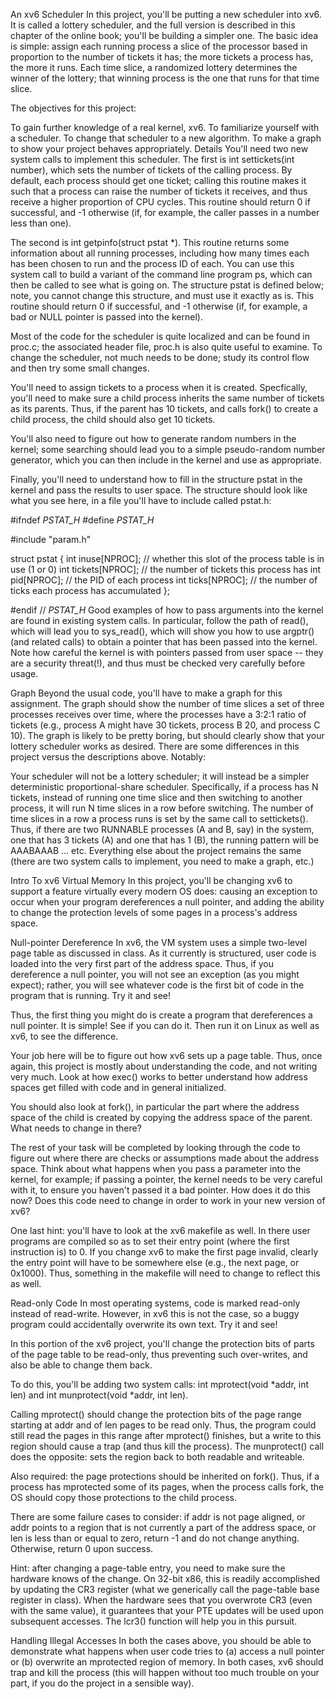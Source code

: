 An xv6 Scheduler
In this project, you'll be putting a new scheduler into xv6. It is called a lottery scheduler, and the full version is described in this chapter of the online book; you'll be building a simpler one. The basic idea is simple: assign each running process a slice of the processor based in proportion to the number of tickets it has; the more tickets a process has, the more it runs. Each time slice, a randomized lottery determines the winner of the lottery; that winning process is the one that runs for that time slice.

The objectives for this project:

To gain further knowledge of a real kernel, xv6.
To familiarize yourself with a scheduler.
To change that scheduler to a new algorithm.
To make a graph to show your project behaves appropriately.
Details
You'll need two new system calls to implement this scheduler. The first is int settickets(int number), which sets the number of tickets of the calling process. By default, each process should get one ticket; calling this routine makes it such that a process can raise the number of tickets it receives, and thus receive a higher proportion of CPU cycles. This routine should return 0 if successful, and -1 otherwise (if, for example, the caller passes in a number less than one).

The second is int getpinfo(struct pstat *). This routine returns some information about all running processes, including how many times each has been chosen to run and the process ID of each. You can use this system call to build a variant of the command line program ps, which can then be called to see what is going on. The structure pstat is defined below; note, you cannot change this structure, and must use it exactly as is. This routine should return 0 if successful, and -1 otherwise (if, for example, a bad or NULL pointer is passed into the kernel).

Most of the code for the scheduler is quite localized and can be found in proc.c; the associated header file, proc.h is also quite useful to examine. To change the scheduler, not much needs to be done; study its control flow and then try some small changes.

You'll need to assign tickets to a process when it is created. Specfically, you'll need to make sure a child process inherits the same number of tickets as its parents. Thus, if the parent has 10 tickets, and calls fork() to create a child process, the child should also get 10 tickets.

You'll also need to figure out how to generate random numbers in the kernel; some searching should lead you to a simple pseudo-random number generator, which you can then include in the kernel and use as appropriate.

Finally, you'll need to understand how to fill in the structure pstat in the kernel and pass the results to user space. The structure should look like what you see here, in a file you'll have to include called pstat.h:

#ifndef _PSTAT_H_
#define _PSTAT_H_

#include "param.h"

struct pstat {
  int inuse[NPROC];   // whether this slot of the process table is in use (1 or 0)
  int tickets[NPROC]; // the number of tickets this process has
  int pid[NPROC];     // the PID of each process 
  int ticks[NPROC];   // the number of ticks each process has accumulated 
};

#endif // _PSTAT_H_
Good examples of how to pass arguments into the kernel are found in existing system calls. In particular, follow the path of read(), which will lead you to sys_read(), which will show you how to use argptr() (and related calls) to obtain a pointer that has been passed into the kernel. Note how careful the kernel is with pointers passed from user space -- they are a security threat(!), and thus must be checked very carefully before usage.

Graph
Beyond the usual code, you'll have to make a graph for this assignment. The graph should show the number of time slices a set of three processes receives over time, where the processes have a 3:2:1 ratio of tickets (e.g., process A might have 30 tickets, process B 20, and process C 10). The graph is likely to be pretty boring, but should clearly show that your lottery scheduler works as desired.
There are some differences in this project versus the descriptions above. Notably:

Your scheduler will not be a lottery scheduler; it will instead be a simpler deterministic proportional-share 
scheduler. Specifically, if a process has N tickets, instead of running one time slice and then switching to 
another process, it will run N time slices in a row before switching. The number of time slices in a row a 
process runs is set by the same call to settickets(). Thus, if there are two RUNNABLE processes (A and B, say) 
in the system, one that has 3 tickets (A) and one that has 1 (B), the running pattern will be AAABAAAB ... etc. 
Everything else about the project remains the same (there are two system calls to implement, you need to make a 
graph, etc.)

Intro To xv6 Virtual Memory
In this project, you'll be changing xv6 to support a feature virtually every modern OS does: causing an exception to occur when your program dereferences a null pointer, and adding the ability to change the protection levels of some pages in a process's address space.

Null-pointer Dereference
In xv6, the VM system uses a simple two-level page table as discussed in class. As it currently is structured, user code is loaded into the very first part of the address space. Thus, if you dereference a null pointer, you will not see an exception (as you might expect); rather, you will see whatever code is the first bit of code in the program that is running. Try it and see!

Thus, the first thing you might do is create a program that dereferences a null pointer. It is simple! See if you can do it. Then run it on Linux as well as xv6, to see the difference.

Your job here will be to figure out how xv6 sets up a page table. Thus, once again, this project is mostly about understanding the code, and not writing very much. Look at how exec() works to better understand how address spaces get filled with code and in general initialized.

You should also look at fork(), in particular the part where the address space of the child is created by copying the address space of the parent. What needs to change in there?

The rest of your task will be completed by looking through the code to figure out where there are checks or assumptions made about the address space. Think about what happens when you pass a parameter into the kernel, for example; if passing a pointer, the kernel needs to be very careful with it, to ensure you haven't passed it a bad pointer. How does it do this now? Does this code need to change in order to work in your new version of xv6?

One last hint: you'll have to look at the xv6 makefile as well. In there user programs are compiled so as to set their entry point (where the first instruction is) to 0. If you change xv6 to make the first page invalid, clearly the entry point will have to be somewhere else (e.g., the next page, or 0x1000). Thus, something in the makefile will need to change to reflect this as well.

Read-only Code
In most operating systems, code is marked read-only instead of read-write. However, in xv6 this is not the case, so a buggy program could accidentally overwrite its own text. Try it and see!

In this portion of the xv6 project, you'll change the protection bits of parts of the page table to be read-only, thus preventing such over-writes, and also be able to change them back.

To do this, you'll be adding two system calls: int mprotect(void *addr, int len) and int munprotect(void *addr, int len).

Calling mprotect() should change the protection bits of the page range starting at addr and of len pages to be read only. Thus, the program could still read the pages in this range after mprotect() finishes, but a write to this region should cause a trap (and thus kill the process). The munprotect() call does the opposite: sets the region back to both readable and writeable.

Also required: the page protections should be inherited on fork(). Thus, if a process has mprotected some of its pages, when the process calls fork, the OS should copy those protections to the child process.

There are some failure cases to consider: if addr is not page aligned, or addr points to a region that is not currently a part of the address space, or len is less than or equal to zero, return -1 and do not change anything. Otherwise, return 0 upon success.

Hint: after changing a page-table entry, you need to make sure the hardware knows of the change. On 32-bit x86, this is readily accomplished by updating the CR3 register (what we generically call the page-table base register in class). When the hardware sees that you overwrote CR3 (even with the same value), it guarantees that your PTE updates will be used upon subsequent accesses. The lcr3() function will help you in this pursuit.

Handling Illegal Accesses
In both the cases above, you should be able to demonstrate what happens when user code tries to (a) access a null pointer or (b) overwrite an mprotected region of memory. In both cases, xv6 should trap and kill the process (this will happen without too much trouble on your part, if you do the project in a sensible way).
